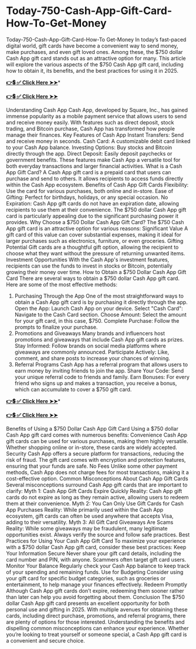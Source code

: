 # Today-750-Cash-App-Gift-Card-How-To-Get-Money
Today-750-Cash-App-Gift-Card-How-To Get-Money
In today’s fast-paced digital world, gift cards have become a convenient way to send money, make purchases, and even gift loved ones. Among these, the $750 dollar Cash App gift card stands out as an attractive option for many. This article will explore the various aspects of the $750 Cash App gift card, including how to obtain it, its benefits, and the best practices for using it in 2025.

**[👉💲 ✅ Click Here ➤➤](https://cshx.offerjunkis.com/Cash-APP/)***


**[👉💲 ✅ Click Here ➤➤](https://cshx.offerjunkis.com/Cash-APP/)**


Understanding Cash App
Cash App, developed by Square, Inc., has gained immense popularity as a mobile payment service that allows users to send and receive money easily. With features such as direct deposit, stock trading, and Bitcoin purchase, Cash App has transformed how people manage their finances.
Key Features of Cash App
Instant Transfers: Send and receive money in seconds.
Cash Card: A customizable debit card linked to your Cash App balance.
Investing Options: Buy stocks and Bitcoin directly through the app.
Direct Deposit: Easily deposit paychecks or government benefits.
These features make Cash App a versatile tool for both everyday transactions and larger financial activities.
What is a Cash App Gift Card?
A Cash App gift card is a prepaid card that users can purchase and send to others. It allows recipients to access funds directly within the Cash App ecosystem.
Benefits of Cash App Gift Cards
Flexibility: Use the card for various purchases, both online and in-store.
Ease of Gifting: Perfect for birthdays, holidays, or any special occasion.
No Expiration: Cash App gift cards do not have an expiration date, allowing recipients to use them at their convenience.
The $750 dollar Cash App gift card is particularly appealing due to the significant purchasing power it provides.
Why Choose a $750 Dollar Cash App Gift Card?
The $750 Cash App gift card is an attractive option for various reasons:
Significant Value
A gift card of this value can cover substantial expenses, making it ideal for larger purchases such as electronics, furniture, or even groceries.
Gifting Potential
Gift cards are a thoughtful gift option, allowing the recipient to choose what they want without the pressure of returning unwanted items.
Investment Opportunities
With the Cash App's investment features, recipients can use the funds to invest in stocks or Bitcoin, potentially growing their money over time.
How to Obtain a $750 Dollar Cash App Gift Card
There are several ways to obtain a $750 dollar Cash App gift card. Here are some of the most effective methods:
1. Purchasing Through the App
One of the most straightforward ways to obtain a Cash App gift card is by purchasing it directly through the app.
Open the App: Launch Cash App on your device.
Select "Cash Card": Navigate to the Cash Card section.
Choose Amount: Select the amount for your gift card, in this case, $750.
Complete Purchase: Follow the prompts to finalize your purchase.
2. Promotions and Giveaways
Many brands and influencers host promotions and giveaways that include Cash App gift cards as prizes.
Stay Informed: Follow brands on social media platforms where giveaways are commonly announced.
Participate Actively: Like, comment, and share posts to increase your chances of winning.
3. Referral Programs
Cash App has a referral program that allows users to earn money by inviting friends to join the app.
Share Your Code: Send your unique referral code to friends and family.
Earn Bonuses: For every friend who signs up and makes a transaction, you receive a bonus, which can accumulate to cover a $750 gift card.


**[👉💲 ✅ Click Here ➤➤](https://cshx.offerjunkis.com/Cash-APP/)***


**[👉💲 ✅ Click Here ➤➤](https://cshx.offerjunkis.com/Cash-APP/)**

Benefits of Using a $750 Dollar Cash App Gift Card
Using a $750 dollar Cash App gift card comes with numerous benefits:
Convenience
Cash App gift cards can be used for various purchases, making them highly versatile. Whether shopping online or in-store, these cards are widely accepted.
Security
Cash App offers a secure platform for transactions, reducing the risk of fraud. The gift card comes with encryption and protection features, ensuring that your funds are safe.
No Fees
Unlike some other payment methods, Cash App does not charge fees for most transactions, making it a cost-effective option.
Common Misconceptions About Cash App Gift Cards
Several misconceptions surround Cash App gift cards that are important to clarify:
Myth 1: Cash App Gift Cards Expire Quickly
Reality: Cash App gift cards do not expire as long as they remain active, allowing users to redeem them at their convenience.
Myth 2: You Can Only Use Gift Cards for Cash App Purchases
Reality: While primarily used within the Cash App ecosystem, gift cards can often be used anywhere that accepts Visa, adding to their versatility.
Myth 3: All Gift Card Giveaways Are Scams
Reality: While some giveaways may be fraudulent, many legitimate opportunities exist. Always verify the source and follow safe practices.
Best Practices for Using Your Cash App Gift Card
To maximize your experience with a $750 dollar Cash App gift card, consider these best practices:
Keep Your Information Secure
Never share your gift card details, including the card number and PIN, with anyone. Scammers often target gift card users.
Monitor Your Balance
Regularly check your Cash App balance to keep track of your spending and remaining funds.
Use for Budgeting
Consider using your gift card for specific budget categories, such as groceries or entertainment, to help manage your finances effectively.
Redeem Promptly
Although Cash App gift cards don’t expire, redeeming them sooner rather than later can help you avoid forgetting about them.
Conclusion
The $750 dollar Cash App gift card presents an excellent opportunity for both personal use and gifting in 2025. With multiple avenues for obtaining these cards, including direct purchase, promotions, and referral programs, there are plenty of options for those interested. Understanding the benefits and dispelling common misconceptions can enhance your experience. Whether you’re looking to treat yourself or someone special, a Cash App gift card is a convenient and secure choice.
